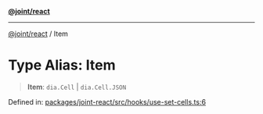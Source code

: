 [**@joint/react**](../README.md)

***

[@joint/react](../README.md) / Item

# Type Alias: Item

> **Item**: `dia.Cell` \| `dia.Cell.JSON`

Defined in: [packages/joint-react/src/hooks/use-set-cells.ts:6](https://github.com/samuelgja/joint/blob/e106840dde5e040ebb90e3a712443b6737a1bf58/packages/joint-react/src/hooks/use-set-cells.ts#L6)
